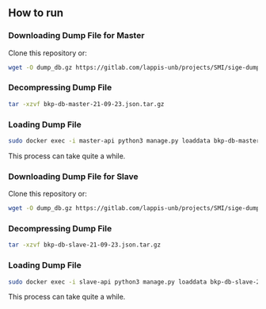 ## How to run

### Downloading Dump File for Master

Clone this repository or:

```bash
wget -O dump_db.gz https://gitlab.com/lappis-unb/projects/SMI/sige-dump-devel/-/raw/master/bkp-db-master-21-09-23.json.tar.gz?inline=false
```

### Decompressing Dump File

```bash
tar -xzvf bkp-db-master-21-09-23.json.tar.gz
```

### Loading Dump File

```bash
sudo docker exec -i master-api python3 manage.py loaddata bkp-db-master-21-09-23.json
```

This process can take quite a while.


### Downloading Dump File for Slave

Clone this repository or:

```bash
wget -O dump_db.gz https://gitlab.com/lappis-unb/projects/SMI/sige-dump-devel/-/raw/master/bkp-db-slave-21-09-23.json.tar.gz?inline=false
```

### Decompressing Dump File

```bash
tar -xzvf bkp-db-slave-21-09-23.json.tar.gz
```

### Loading Dump File

```bash
sudo docker exec -i slave-api python3 manage.py loaddata bkp-db-slave-21-09-23.json
```

This process can take quite a while.